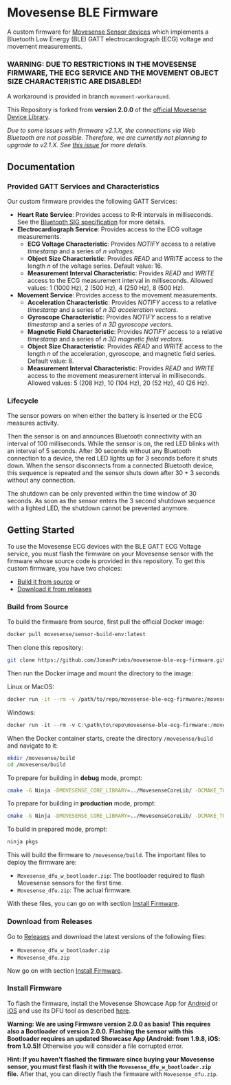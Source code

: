 # Movesense BLE Firmware

A custom firmware for [Movesense Sensor devices](https://www.movesense.com/) which implements a Bluetooth Low Energy (BLE) GATT electrocardiograph (ECG) voltage and movement measurements.


### **WARNING: DUE TO RESTRICTIONS IN THE MOVESENSE FIRMWARE, THE ECG SERVICE AND THE MOVEMENT OBJECT SIZE CHARACTERISTIC ARE DISABLED!**
A workaround is provided in branch `movement-workaround`.


This Repository is forked from **version 2.0.0** of the [official Movesense Device Library](https://bitbucket.org/movesense/movesense-device-lib/).

*Due to some issues with firmware v2.1.X, the connections via Web Bluetooth are not possible.*
*Therefore, we are currently not planning to upgrade to v2.1.X.*
*See [this issue](https://bitbucket.org/movesense/movesense-device-lib/issues/104/ble-connection-fails-for-latest-v21x) for more details.*

## Documentation

### Provided GATT Services and Characteristics

Our custom firmware provides the following GATT Services:

- **Heart Rate Service**: Provides access to R-R intervals in milliseconds. See the [Bluetooth SIG specification](https://www.bluetooth.com/de/specifications/specs/heart-rate-service-1-0/) for more details.
- **Electrocardiograph Service**: Provides access to the ECG voltage measurements.
  - **ECG Voltage Characteristic**: Provides *NOTIFY* access to a relative *timestamp* and a series of *n* *voltages*.
  - **Object Size Characteristic**: Provides *READ* and *WRITE* access to the length *n* of the voltage series. Default value: 16.
  - **Measurement Interval Characteristic**: Provides *READ* and *WRITE* access to the ECG measurement interval in milliseconds. Allowed values: 1 (1000 Hz), 2 (500 Hz), 4 (250 Hz), 8 (500 Hz).
- **Movement Service**: Provides access to the movement measurements.
  - **Acceleration Characteristic**: Provides *NOTIFY* access to a relative *timestamp* and a series of *n* *3D acceleration vectors*.
  - **Gyroscope Characteristic**: Provides *NOTIFY* access to a relative *timestamp* and a series of *n* *3D gyroscope vectors*.
  - **Magnetic Field Characteristic**: Provides *NOTIFY* access to a relative *timestamp* and a series of *n* *3D magnetic field vectors*.
  - **Object Size Characteristic**: Provides *READ* and *WRITE* access to the length *n* of the acceleration, gyroscope, and magnetic field series. Default value: 8.
  - **Measurement Interval Characteristic**: Provides *READ* and *WRITE* access to the movement measurement interval in milliseconds. Allowed values:  5 (208 Hz), 10 (104 Hz), 20 (52 Hz), 40 (26 Hz).

### Lifecycle

The sensor powers on when either the battery is inserted or the ECG measures activity.

Then the sensor is on and announces Bluetooth connectivity with an interval of 100 milliseconds.
While the sensor is on, the red LED blinks with an interval of 5 seconds.
After 30 seconds without any Bluetooth connection to a device, the red LED lights up for 3 seconds before it shuts down.
When the sensor disconnects from a connected Bluetooth device, this sequence is repeated and the sensor shuts down after 30 + 3 seconds without any connection.

The shutdown can be only prevented within the time window of 30 seconds.
As soon as the sensor enters the 3 second shutdown sequence with a lighted LED, the shutdown cannot be prevented anymore.

## Getting Started

To use the Movesense ECG devices with the BLE GATT ECG Voltage service, you must flash the firmware on your Movesense sensor with the firmware whose source code is provided in this repository.
To get this custom firmware, you have two choices:

- [Build it from source](#build-from-source) or
- [Download it from releases](#download-from-releases)

### Build from Source

To build the firmware from source, first pull the official Docker image:

```bash
docker pull movesense/sensor-build-env:latest
```

Then clone this repository:

```bash
git clone https://github.com/JonasPrimbs/movesense-ble-ecg-firmware.git
```

Then run the Docker image and mount the directory to the image:

Linux or MacOS:
```bash
docker run -it --rm -v /path/to/repo/movesense-ble-ecg-firmware:/movesense:delegated movesense/sensor-build-env:latest
```

Windows:
```powershell
docker run -it --rm -v C:\path\to\repo\movesense-ble-ecg-firmware:/movesense:delegated movesense/sensor-build-env:latest
```

When the Docker container starts, create the directory `/movesense/build` and navigate to it:

```bash
mkdir /movesense/build
cd /movesense/build
```

To prepare for building in **debug** mode, prompt:

```bash
cmake -G Ninja -DMOVESENSE_CORE_LIBRARY=../MovesenseCoreLib/ -DCMAKE_TOOLCHAIN_FILE=../MovesenseCoreLib/toolchain/gcc-nrf52.cmake ../ble-ecg
```

To prepare for building in **production** mode, prompt:

```bash
cmake -G Ninja -DMOVESENSE_CORE_LIBRARY=../MovesenseCoreLib/ -DCMAKE_TOOLCHAIN_FILE=../MovesenseCoreLib/toolchain/gcc-nrf52.cmake -DCMAKE_BUILD_TYPE=Release ../ble-ecg
```

To build in prepared mode, prompt:

```bash
ninja pkgs
```

This will build the firmware to `/movesense/build`.
The important files to deploy the firmware are:

- `Movesense_dfu_w_bootloader.zip`: The bootloader required to flash Movesense sensors for the first time.
- `Movesense_dfu.zip`: The actual firmware.

With these files, you can go on with section [Install Firmware](#install-firmware).

### Download from Releases

Go to [Releases](https://github.com/JonasPrimbs/movesense-ble-ecg-firmware/releases) and download the latest versions of the following files:

- `Movesense_dfu_w_bootloader.zip`
- `Movesense_dfu.zip`

Now go on with section [Install Firmware](#install-firmware).

### Install Firmware

To flash the firmware, install the Movesense Showcase App for [Android](https://bitbucket.org/movesense/movesense-mobile-lib/downloads/) or [iOS](https://apps.apple.com/de/app/movesense-showcase/id1439876677) and use its DFU tool as described [here](https://www.movesense.com/docs/esw/dfu_update/).

**Warning: We are using Firmware version 2.0.0 as basis!**
**This requires also a Bootloader of version 2.0.0.**
**Flashing the sensor with this Bootloader requires an updated Showcase App (Android: from 1.9.8, iOS: from 1.0.5)!**
Otherwise you will consider a file corrupted error.

**Hint: If you haven't flashed the firmware since buying your Movesense sensor, you must first flash it with the `Movesense_dfu_w_bootloader.zip` file.**
After that, you can directly flash the firmware with `Movesense_dfu.zip`.
